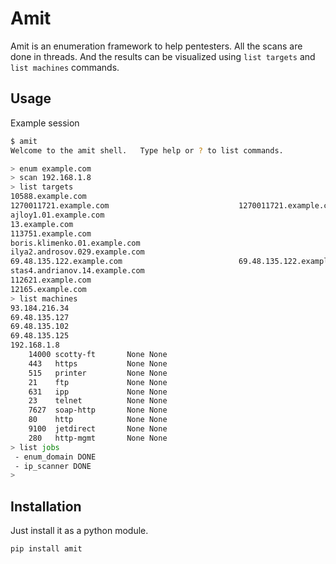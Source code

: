 # Amit

Amit is an enumeration framework to help pentesters.
All the scans are done in threads. And the results can be visualized using `list targets` and `list machines` commands.

## Usage

Example session

```sh
$ amit
Welcome to the amit shell.   Type help or ? to list commands.

> enum example.com
> scan 192.168.1.8
> list targets
10588.example.com
1270011721.example.com                             1270011721.example.com
ajloy1.01.example.com
13.example.com
113751.example.com
boris.klimenko.01.example.com
ilya2.androsov.029.example.com
69.48.135.122.example.com                          69.48.135.122.example.com
stas4.andrianov.14.example.com
112621.example.com
12165.example.com
> list machines
93.184.216.34
69.48.135.127
69.48.135.102
69.48.135.125
192.168.1.8
    14000 scotty-ft       None None
    443   https           None None
    515   printer         None None
    21    ftp             None None
    631   ipp             None None
    23    telnet          None None
    7627  soap-http       None None
    80    http            None None
    9100  jetdirect       None None
    280   http-mgmt       None None
> list jobs
 - enum_domain DONE
 - ip_scanner DONE
>
```

## Installation

Just install it as a python module.

```sh
pip install amit
```
